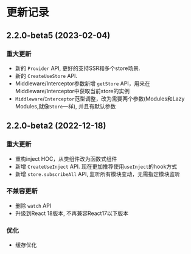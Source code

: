 # 更新记录



## 2.2.0-beta5 (2023-02-04)

### 重大更新

- 新的 `Provider` API, 更好的支持SSR和多个store场景.
- 新的 `CreateUseStore` API.
- Middleware/Interceptor参数新增 `getStore` API，用来在Middleware/Interceptor中获取当前store的实例
- `Middleware`/`Interceptor`范型调整，改为需要两个参数(Modules和Lazy Modules,就像`Store`一样), 并且有默认参数


## 2.2.0-beta2 (2022-12-18)

### 重大更新

- 重构inject HOC，从类组件改为函数式组件
- 新增 `CreateUseInject` API. 现在更加推荐使用`useInject`的hook方式
- 新增 `store.subscribeAll` API, 监听所有模块变动，无需指定模块监听

### 不兼容更新

- 删除 `watch` API
- 升级到React 18版本, 不再兼容React17以下版本

### 优化

- 缓存优化